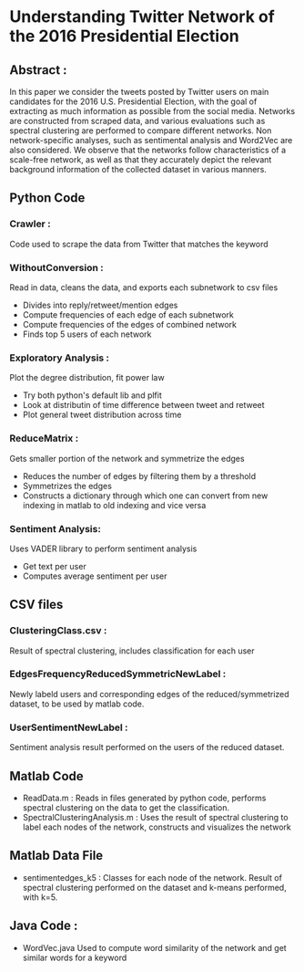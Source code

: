 # Understanding Twitter Network of the 2016 Presidential Election

## Abstract :

In this paper we consider the tweets posted by Twitter users on main candidates for the 2016 U.S. Presidential Election, with the goal of extracting as much information as possible from the social media. Networks are constructed from scraped data, and various evaluations such as spectral clustering are performed to compare different networks. Non network-specific analyses, such as sentimental analysis and Word2Vec are also considered. We observe that the networks follow characteristics of a scale-free network, as well as that they accurately depict the relevant background information of the collected dataset in various manners. 


## Python Code

### Crawler :  
Code used to scrape the data from Twitter that matches the keyword

### WithoutConversion : 
Read in data, cleans the data, and exports each subnetwork to csv files 
- Divides into reply/retweet/mention edges
- Compute frequencies of each edge of each subnetwork
- Compute frequencies of the edges of combined network
- Finds top 5 users of each network

### Exploratory Analysis :
Plot the degree distribution, fit power law
- Try both python's default lib and plfit
- Look at distributin of time difference between tweet and retweet
- Plot general tweet distribution across time

### ReduceMatrix : 
Gets smaller portion of the network and symmetrize the edges
- Reduces the number of edges by filtering them by a threshold
- Symmetrizes the edges
- Constructs a dictionary through which one can convert from new indexing in matlab to old indexing and vice versa

### Sentiment Analysis:
Uses VADER library to perform sentiment analysis
- Get text per user
- Computes average sentiment per user

## CSV files

### ClusteringClass.csv :
Result of spectral clustering, includes classification for each user

### EdgesFrequencyReducedSymmetricNewLabel :
Newly labeld users and corresponding edges of the reduced/symmetrized dataset, to be used by matlab code.

### UserSentimentNewLabel :
Sentiment analysis result performed on the users of the reduced dataset.



Matlab Code
--------------
- ReadData.m : 
	Reads in files generated by python code, performs spectral clustering
	on the data to get the classification.
- SpectralClusteringAnalysis.m : 
	Uses the result of spectral clustering to label each nodes of the network,
	constructs and visualizes the network

Matlab Data File
-----------------
- sentimentedges_k5 : 
	Classes for each node of the network.
	Result of spectral clustering performed on the dataset and k-means performed, with k=5.

Java Code : 
--------------
- WordVec.java
	Used to compute word similarity of the network and get similar words for a keyword